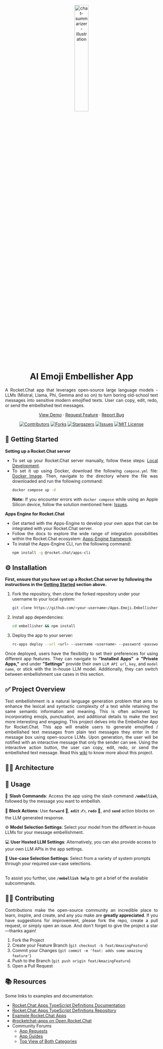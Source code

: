 <div align="center">
  <img width=30% src="https://github.com/user-attachments/assets/a92f27b9-5101-4725-8311-a0e6ada0edc7" alt="chat-summarizer-illustration">
</div>

<h1 align="center">AI Emoji Embellisher App</h1>

<p align="justify">
  A Rocket.Chat app that leverages open-source large language models - LLMs (Mistral, Llama, Phi, Gemma and so on) to turn boring old-school text messages into sensitive modern emojified texts. User can copy, edit, redo, or send the embellished text messages.
</p>

<p align="center">
  <a href="https://github.com/RocketChat/Apps.Emoji.Embellisher/wiki#-----embellisher-app-demo">View Demo</a>
  ·
  <a href="https://github.com/RocketChat/Apps.Emoji.Embellisher/issues">Request Feature</a>
  ·
  <a href="https://github.com/RocketChat/Apps.Emoji.Embellisher/issues/new">Report Bug</a>
</p>

<div align="center">
  
  [![Contributors][contributors-shield]][contributors-url] 
  [![Forks][forks-shield]][forks-url]
  [![Stargazers][stars-shield]][stars-url]
  [![Issues][issues-shield]][issues-url]
  [![MIT License][license-shield]][license-url]

</div>

## 📘 Getting Started

<div align="justify">
  
**Setting up a Rocket.Chat server**
- To set up your Rocket.Chat server manually, follow these steps: [Local Development](https://github.com/RocketChat/Rocket.Chat?tab=readme-ov-file#%EF%B8%8F-local-development).
- To set it up using Docker, download the following `compose.yml` file: [Docker Image](https://github.com/RocketChat/Docker.Official.Image/blob/fb09fece013b05ce7c0d8a42b646543a75fda57a/compose.yml). Then, navigate to the directory where the file was downloaded and run the following command:
    ```sh
    docker compose up -d
    ```
    **Note:** If you encounter errors with `docker compose` while using an Apple Silicon device, follow the solution mentioned here: [Issues](https://github.com/RocketChat/Docker.Official.Image/issues/204).

**Apps Engine for Rocket.Chat**
- Get started with the Apps-Engine to develop your own apps that can be integrated with your Rocket.Chat server.
- Follow the docs to explore the wide range of integration possibilities within the Rocket.Chat ecosystem: [Apps-Engine framework](https://developer.rocket.chat/docs/getting-started-with-apps-engine).
- To install the Apps-Engine CLI, run the following command:
    ```sh
    npm install -g @rocket.chat/apps-cli
    ``` 
</div>

## ⚙️ Installation
**First, ensure that you have set up a Rocket.Chat server by following the instructions in the [Getting Started](#-getting-started) section above.**

1. Fork the repository, then clone the forked repository under your username to your local system:
    ```sh
    git clone https://github.com/<your-username>/Apps.Emoji.Embellisher
    ```
    
2. Install app dependencies:
    ```sh
    cd embellisher && npm install
    ```

3. Deploy the app to your server:
   ```sh
   rc-apps deploy --url <url> --username <username> --password <password>
   ```
   
<p align="justify">
  Once deployed, users have the flexibility to set their preferences for using different app features. They can navigate to <strong>"Installed Apps" -> "Private Apps,"</strong> and under <strong>"Settings"</strong> provide their own <code>LLM API url</code>, <code>key</code>, and <code>model name</code>, or stick with the in-house LLM model. Additionally, they can switch between embellishment use cases in this section.
</p>

## ✅ Project Overview
<p align="justify">
  Text embellishment is a natural language generation problem that aims to enhance the lexical and syntactic complexity of a text while retaining the same semantic information and meaning. This is often achieved by incorporating emojis, punctuation, and additional details to make the text more interesting and engaging. This project delves into the Embellisher App for Rocket.Chat. This app will enable users to generate emojified / embellished text messages from plain text messages they enter in the message box using open-source LLMs. Upon generation, the user will be notified with an interactive message that only the sender can see. Using the interactive action button, the user can copy, edit, redo, or send the embellished text message. Read this <a href="https://github.com/RocketChat/Apps.Emoji.Embellisher/wiki">wiki</a> to know more about this project.
</p>

## 👷‍♀️ Architecture

## 🚀 Usage
<p align="justify">
  📝 <strong>Slash Commands</strong>: Access the app using the slash command <strong><code>/embellish</code></strong>, followed by the message you want to embellish.

  💬 <strong>Block Actions</strong>: Use <strong><code>forward</code></strong> 📨, <strong><code>edit</code></strong> ✍, <strong><code>redo</code></strong> 🔁, and <strong><code>send</code></strong> action blocks on the LLM generated response.

  ⚙ <strong>Model Selection Settings</strong>: Select your model from the different in-house LLMs for your message embellishment.

  💻 <strong>User Hosted LLM Settings</strong>: Alternatively, you can also provide access to your own LLM APIs in the app settings.

  🎯 <strong>Use-case Selection Settings</strong>: Select from a variety of system prompts through your required use-case selections.
</p>


<br>To assist you further, use **`/embellish help`** to get a brief of the available subcommands.

## 🧑‍💻 Contributing
<p align="justify">
  Contributions make the open-source community an incredible place to learn, inspire, and create, and any you make are <strong>greatly appreciated</strong>. If you have suggestions for improvement, please fork the repo, create a pull request, or simply open an issue. And don't forget to give the project a star—thanks again!
</p>

1. Fork the Project
2. Create your Feature Branch (`git checkout -b feat/AmazingFeature`)
3. Commit your Changes (`git commit -m 'feat: adds some amazing feature'`)
4. Push to the Branch (`git push origin feat/AmazingFeature`)
5. Open a Pull Request

## 📚 Resources
Some links to examples and documentation:
- [Rocket.Chat Apps TypeScript Definitions Documentation](https://rocketchat.github.io/Rocket.Chat.Apps-engine/)
- [Rocket.Chat Apps TypeScript Definitions Repository](https://github.com/RocketChat/Rocket.Chat.Apps-engine)
- [Example Rocket.Chat Apps](https://github.com/graywolf336/RocketChatApps)
- [#rocketchat-apps on Open.Rocket.Chat](https://open.rocket.chat/channel/rocketchat-apps)
- Community Forums
  - [App Requests](https://forums.rocket.chat/c/rocket-chat-apps/requests)
  - [App Guides](https://forums.rocket.chat/c/rocket-chat-apps/guides)
  - [Top View of Both Categories](https://forums.rocket.chat/c/rocket-chat-apps)


<!-- MARKDOWN LINKS & IMAGES -->
<!-- https://www.markdownguide.org/basic-syntax/#reference-style-links -->
[contributors-shield]: https://img.shields.io/github/contributors/RocketChat/Apps.Emoji.Embellisher?style=for-the-badge
[contributors-url]: https://github.com/RocketChat/Apps.Emoji.Embellisher/graphs/contributors

[forks-shield]: https://img.shields.io/github/forks/RocketChat/Apps.Emoji.Embellisher?style=for-the-badge
[forks-url]: https://github.com/RocketChat/Apps.Emoji.Embellisher/network/members

[stars-shield]: https://img.shields.io/github/stars/RocketChat/Apps.Emoji.Embellisher?style=for-the-badge
[stars-url]: https://github.com/RocketChat/Apps.Emoji.Embellisher/stargazers

[issues-shield]: https://img.shields.io/github/issues/RocketChat/Apps.Emoji.Embellisher?style=for-the-badge
[issues-url]: https://github.com/RocketChat/Apps.Emoji.Embellisher/issues

[license-shield]: https://img.shields.io/github/license/RocketChat/Apps.Emoji.Embellisher?style=for-the-badge
[license-url]: https://github.com/RocketChat/Apps.Emoji.Embellisher/blob/main/LICENSE
